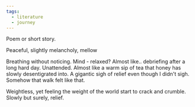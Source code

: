 ```yaml
---
tags:
  - literature
  - journey
---
```

Poem or short story. 

Peaceful, slightly melancholy, mellow

Breathing without noticing. Mind - relaxed? Almost like.. debriefing after a long hard day. Unattended. Almost like a warm sip of tea that honey has slowly desentigrated into. A gigantic sigh of relief even though I didn't sigh. Somehow that walk felt like that. 

Weightless, yet feeling the weight of the world start to crack and crumble. Slowly but surely, relief. 